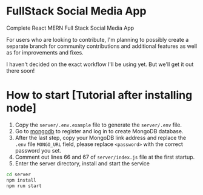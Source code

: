 # FullStack Social Media App

Complete React MERN Full Stack Social Media App

For users who are looking to contribute, I'm planning to possibly create a separate branch for community contributions and additional features as well as for improvements and fixes.

I haven't decided on the exact workflow I'll be using yet. But we'll get it out there soon!

# How to start [Tutorial after installing node]

1. Copy the `server/.env.example` file to generate the `server/.env` file.
2. Go to [mongodb](https://www.mongodb.com/) to register and log in to create MongoDB database.
3. After the last step, copy your MongoDB link address and replace the `.env` file `MONGO_URL` field, please replace `<password>` with the correct password you set.
4. Comment out lines 66 and 67 of `server/index.js` file at the first startup.
5. Enter the server directory, install and start the service

```bash
cd server
npm install
npm run start
```
